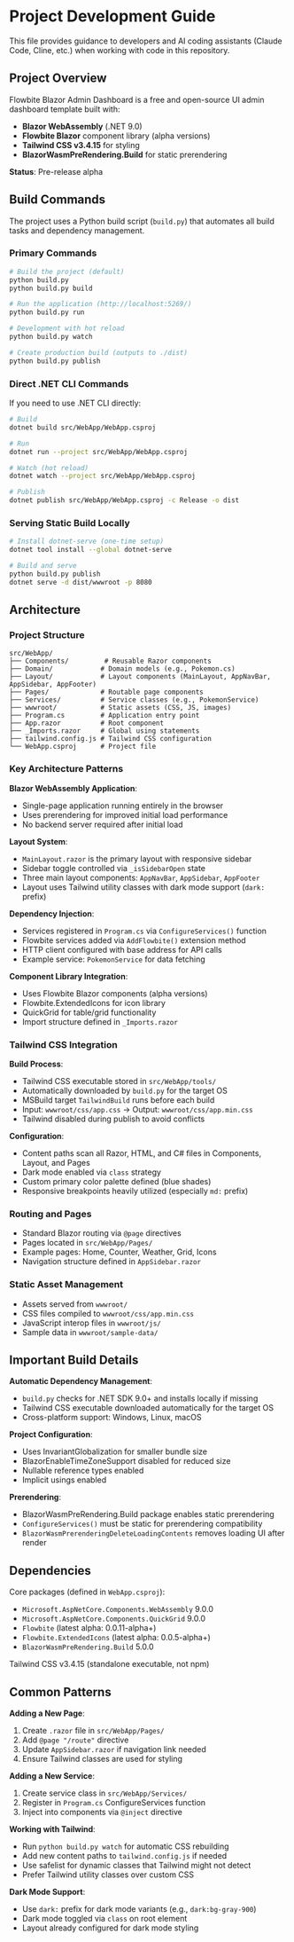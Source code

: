 # Project Development Guide

This file provides guidance to developers and AI coding assistants (Claude Code, Cline, etc.) when working with code in this repository.

## Project Overview

Flowbite Blazor Admin Dashboard is a free and open-source UI admin dashboard template built with:
- **Blazor WebAssembly** (.NET 9.0)
- **Flowbite Blazor** component library (alpha versions)
- **Tailwind CSS v3.4.15** for styling
- **BlazorWasmPreRendering.Build** for static prerendering

**Status**: Pre-release alpha

## Build Commands

The project uses a Python build script (`build.py`) that automates all build tasks and dependency management.

### Primary Commands

```bash
# Build the project (default)
python build.py
python build.py build

# Run the application (http://localhost:5269/)
python build.py run

# Development with hot reload
python build.py watch

# Create production build (outputs to ./dist)
python build.py publish
```

### Direct .NET CLI Commands

If you need to use .NET CLI directly:

```bash
# Build
dotnet build src/WebApp/WebApp.csproj

# Run
dotnet run --project src/WebApp/WebApp.csproj

# Watch (hot reload)
dotnet watch --project src/WebApp/WebApp.csproj

# Publish
dotnet publish src/WebApp/WebApp.csproj -c Release -o dist
```

### Serving Static Build Locally

```bash
# Install dotnet-serve (one-time setup)
dotnet tool install --global dotnet-serve

# Build and serve
python build.py publish
dotnet serve -d dist/wwwroot -p 8080
```

## Architecture

### Project Structure

```
src/WebApp/
├── Components/         # Reusable Razor components
├── Domain/            # Domain models (e.g., Pokemon.cs)
├── Layout/            # Layout components (MainLayout, AppNavBar, AppSidebar, AppFooter)
├── Pages/             # Routable page components
├── Services/          # Service classes (e.g., PokemonService)
├── wwwroot/           # Static assets (CSS, JS, images)
├── Program.cs         # Application entry point
├── App.razor          # Root component
├── _Imports.razor     # Global using statements
├── tailwind.config.js # Tailwind CSS configuration
└── WebApp.csproj      # Project file
```

### Key Architecture Patterns

**Blazor WebAssembly Application**:
- Single-page application running entirely in the browser
- Uses prerendering for improved initial load performance
- No backend server required after initial load

**Layout System**:
- `MainLayout.razor` is the primary layout with responsive sidebar
- Sidebar toggle controlled via `_isSidebarOpen` state
- Three main layout components: `AppNavBar`, `AppSidebar`, `AppFooter`
- Layout uses Tailwind utility classes with dark mode support (`dark:` prefix)

**Dependency Injection**:
- Services registered in `Program.cs` via `ConfigureServices()` function
- Flowbite services added via `AddFlowbite()` extension method
- HTTP client configured with base address for API calls
- Example service: `PokemonService` for data fetching

**Component Library Integration**:
- Uses Flowbite Blazor components (alpha versions)
- Flowbite.ExtendedIcons for icon library
- QuickGrid for table/grid functionality
- Import structure defined in `_Imports.razor`

### Tailwind CSS Integration

**Build Process**:
- Tailwind CSS executable stored in `src/WebApp/tools/`
- Automatically downloaded by `build.py` for the target OS
- MSBuild target `TailwindBuild` runs before each build
- Input: `wwwroot/css/app.css` → Output: `wwwroot/css/app.min.css`
- Tailwind disabled during publish to avoid conflicts

**Configuration**:
- Content paths scan all Razor, HTML, and C# files in Components, Layout, and Pages
- Dark mode enabled via `class` strategy
- Custom primary color palette defined (blue shades)
- Responsive breakpoints heavily utilized (especially `md:` prefix)

### Routing and Pages

- Standard Blazor routing via `@page` directives
- Pages located in `src/WebApp/Pages/`
- Example pages: Home, Counter, Weather, Grid, Icons
- Navigation structure defined in `AppSidebar.razor`

### Static Asset Management

- Assets served from `wwwroot/`
- CSS files compiled to `wwwroot/css/app.min.css`
- JavaScript interop files in `wwwroot/js/`
- Sample data in `wwwroot/sample-data/`

## Important Build Details

**Automatic Dependency Management**:
- `build.py` checks for .NET SDK 9.0+ and installs locally if missing
- Tailwind CSS executable downloaded automatically for the target OS
- Cross-platform support: Windows, Linux, macOS

**Project Configuration**:
- Uses InvariantGlobalization for smaller bundle size
- BlazorEnableTimeZoneSupport disabled for reduced size
- Nullable reference types enabled
- Implicit usings enabled

**Prerendering**:
- BlazorWasmPreRendering.Build package enables static prerendering
- `ConfigureServices()` must be static for prerendering compatibility
- `BlazorWasmPrerenderingDeleteLoadingContents` removes loading UI after render

## Dependencies

Core packages (defined in `WebApp.csproj`):
- `Microsoft.AspNetCore.Components.WebAssembly` 9.0.0
- `Microsoft.AspNetCore.Components.QuickGrid` 9.0.0
- `Flowbite` (latest alpha: 0.0.11-alpha+)
- `Flowbite.ExtendedIcons` (latest alpha: 0.0.5-alpha+)
- `BlazorWasmPreRendering.Build` 5.0.0

Tailwind CSS v3.4.15 (standalone executable, not npm)

## Common Patterns

**Adding a New Page**:
1. Create `.razor` file in `src/WebApp/Pages/`
2. Add `@page "/route"` directive
3. Update `AppSidebar.razor` if navigation link needed
4. Ensure Tailwind classes are used for styling

**Adding a New Service**:
1. Create service class in `src/WebApp/Services/`
2. Register in `Program.cs` ConfigureServices function
3. Inject into components via `@inject` directive

**Working with Tailwind**:
- Run `python build.py watch` for automatic CSS rebuilding
- Add new content paths to `tailwind.config.js` if needed
- Use safelist for dynamic classes that Tailwind might not detect
- Prefer Tailwind utility classes over custom CSS

**Dark Mode Support**:
- Use `dark:` prefix for dark mode variants (e.g., `dark:bg-gray-900`)
- Dark mode toggled via `class` on root element
- Layout already configured for dark mode styling
